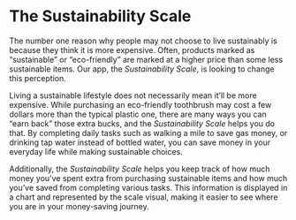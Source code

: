 # The Sustainability Scale

The number one reason why people may not choose to live sustainably is because they think it is more expensive. Often, products marked as “sustainable” or “eco-friendly” are marked at a higher price than some less sustainable items. Our app, the *Sustainability Scale*, is looking to change this perception.

Living a sustainable lifestyle does not necessarily mean it’ll be more expensive. While purchasing an eco-friendly toothbrush may cost a few dollars more than the typical plastic one, there are many ways you can “earn back” those extra bucks, and the *Sustainability Scale* helps you do that. By completing daily tasks such as walking a mile to save gas money, or drinking tap water instead of bottled water, you can save money in your everyday life while making sustainable choices.

Additionally, the *Sustainability Scale* helps you keep track of how much money you’ve spent extra from purchasing sustainable items and how much you’ve saved from completing various tasks. This information is displayed in a chart and represented by the scale visual, making it easier to see where you are in your money-saving journey.
